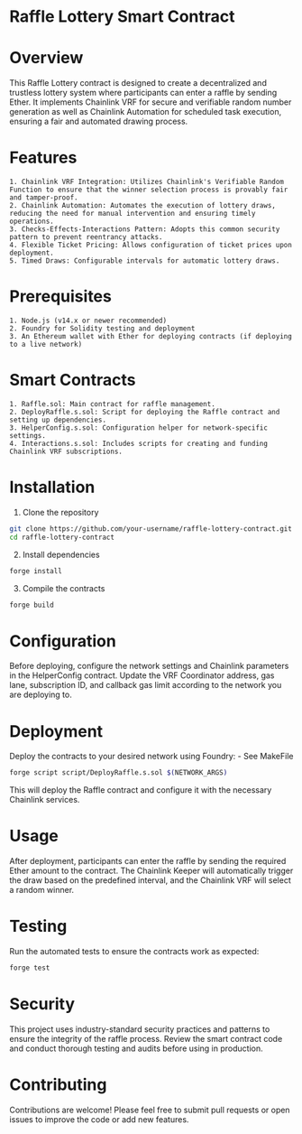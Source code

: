 # Raffle Lottery Smart Contract
# Overview

This Raffle Lottery contract is designed to create a decentralized and trustless lottery system where participants can enter a raffle by sending Ether. It implements Chainlink VRF for secure and verifiable random number generation as well as Chainlink Automation for scheduled task execution, ensuring a fair and automated drawing process.

# Features

    1. Chainlink VRF Integration: Utilizes Chainlink's Verifiable Random Function to ensure that the winner selection process is provably fair and tamper-proof.
    2. Chainlink Automation: Automates the execution of lottery draws, reducing the need for manual intervention and ensuring timely operations.
    3. Checks-Effects-Interactions Pattern: Adopts this common security pattern to prevent reentrancy attacks.
    4. Flexible Ticket Pricing: Allows configuration of ticket prices upon deployment.
    5. Timed Draws: Configurable intervals for automatic lottery draws.

# Prerequisites

    1. Node.js (v14.x or newer recommended)
    2. Foundry for Solidity testing and deployment
    3. An Ethereum wallet with Ether for deploying contracts (if deploying to a live network)

# Smart Contracts
    1. Raffle.sol: Main contract for raffle management.
    2. DeployRaffle.s.sol: Script for deploying the Raffle contract and setting up dependencies.
    3. HelperConfig.s.sol: Configuration helper for network-specific settings.
    4. Interactions.s.sol: Includes scripts for creating and funding Chainlink VRF subscriptions.

# Installation
1. Clone the repository
```bash
git clone https://github.com/your-username/raffle-lottery-contract.git
cd raffle-lottery-contract
```
2. Install dependencies
```bash
forge install
```
3. Compile the contracts
```bash
forge build
```

# Configuration
Before deploying, configure the network settings and Chainlink parameters in the HelperConfig contract. Update the VRF Coordinator address, gas lane, subscription ID, and callback gas limit according to the network you are deploying to.

# Deployment
Deploy the contracts to your desired network using Foundry: - See MakeFile
```bash
forge script script/DeployRaffle.s.sol $(NETWORK_ARGS)
```
This will deploy the Raffle contract and configure it with the necessary Chainlink services.

# Usage
After deployment, participants can enter the raffle by sending the required Ether amount to the contract. The Chainlink Keeper will automatically trigger the draw based on the predefined interval, and the Chainlink VRF will select a random winner.

# Testing
Run the automated tests to ensure the contracts work as expected:
```bash
forge test
```
# Security
This project uses industry-standard security practices and patterns to ensure the integrity of the raffle process. Review the smart contract code and conduct thorough testing and audits before using in production.

# Contributing
Contributions are welcome! Please feel free to submit pull requests or open issues to improve the code or add new features.

